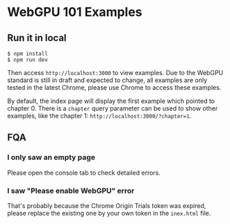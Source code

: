 # WebGPU 101 Examples

## Run it in local
```
$ npm install
$ npm run dev
```

Then access `http://localhost:3000` to view examples. Due to the WebGPU standard is still in draft and expected to change, all examples are only tested in the latest Chrome, please use Chrome to access these examples.

By default, the index page will display the first example which pointed to chapter 0. There is a `chapter` query parameter can be used to show other examples, like the chapter 1: `http://localhost:3000/?chapter=1`.

## FQA

### I only saw an empty page

Please open the console tab to check detailed errors.

### I saw "Please enable WebGPU" error

That's probably because the Chrome Origin Trials token was expired, please replace the existing one by your own token in the `inex.html` file.
